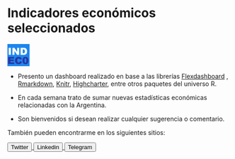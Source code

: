 Indicadores económicos seleccionados
================

<img src="logo.png" width="10%" style="display: block; margin: auto auto auto 0;" />

  - Presento un dashboard realizado en base a las librerías
    [Flexdashboard](%22https://rstudio.github.io/flexdashboard%22) ,
    [Rmarkdown](%22http://rmarkdown.rstudio.com/%22),
    [Knitr](%22https://yihui.org/knitr/%22),
    [Highcharter](%22http://jkunst.com/highcharter/%22), entre otros
    paquetes del universo R.

  - En cada semana trato de sumar nuevas estadísticas económicas
    relacionadas con la Argentina.

  - Son bienvenidos si desean realizar cualquier sugerencia o
    comentario.

También pueden encontrarme en los siguientes sitios:

<!--html_preserve-->

<a href="https://twitter.com/Nahuel_Sef">
<button class="btn btn-info"><i class="fa fa-twitter"></i>
Twitter</button>
</a><!--/html_preserve--><!--html_preserve--><a href="https://linkedin.com/in/nahuel-bargas/">
<button class="btn btn-primary"><i class="fa fa-linkedin"></i>
Linkedin</button>
</a><!--/html_preserve--><!--html_preserve--><a href="https://telegram.me/Nahuel_Sef">
<button class="btn btn-info"><i class="fa fa-telegram"></i>
Telegram</button> </a><!--/html_preserve-->
